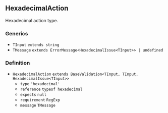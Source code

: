 HexadecimalAction
-----------------

Hexadecimal action type.

### Generics

*   `TInput` `extends string`
*   `TMessage` `extends ErrorMessage<HexadecimalIssue<TInput>> | undefined`

### Definition

*   `HexadecimalAction` `extends BaseValidation<TInput, TInput, HexadecimalIssue<TInput>>`
    *   `type` `'hexadecimal'`
    *   `reference` `typeof hexadecimal`
    *   `expects` `null`
    *   `requirement` `RegExp`
    *   `message` `TMessage`